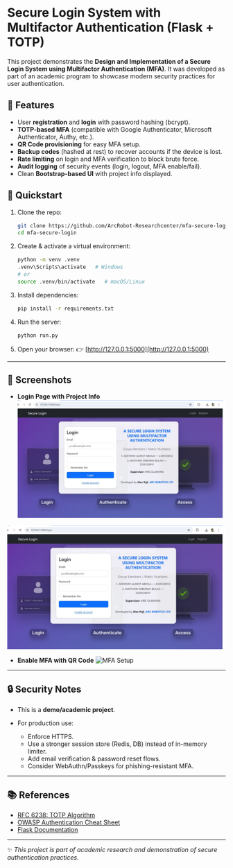 
# Secure Login System with Multifactor Authentication (Flask + TOTP)

This project demonstrates the **Design and Implementation of a Secure Login System using Multifactor Authentication (MFA)**.
It was developed as part of an academic program to showcase modern security practices for user authentication.


## 🔑 Features

* User **registration** and **login** with password hashing (bcrypt).
* **TOTP-based MFA** (compatible with Google Authenticator, Microsoft Authenticator, Authy, etc.).
* **QR Code provisioning** for easy MFA setup.
* **Backup codes** (hashed at rest) to recover accounts if the device is lost.
* **Rate limiting** on login and MFA verification to block brute force.
* **Audit logging** of security events (login, logout, MFA enable/fail).
* Clean **Bootstrap-based UI** with project info displayed.


## 🚀 Quickstart

1. Clone the repo:

   ```bash
   git clone https://github.com/ArcRobot-Researchcenter/mfa-secure-login.git
   cd mfa-secure-login
   ```

2. Create & activate a virtual environment:

   ```bash
   python -m venv .venv
   .venv\Scripts\activate   # Windows
   # or
   source .venv/bin/activate   # macOS/Linux
   ```

3. Install dependencies:

   ```bash
   pip install -r requirements.txt
   ```

4. Run the server:

   ```bash
   python run.py
   ```

5. Open your browser:
   👉 [http://127.0.0.1:5000](http://127.0.0.1:5000)

---

## 📸 Screenshots

* **Login Page with Project Info**
![Secure Login Screenshot](https://github.com/ArcRobot-Researchcenter/Secure-Login-System-with-Multifactor-Authentication/blob/main/screenshot/secure_login.jpg?raw=true)

![Secure Login Screenshot](https://raw.githubusercontent.com/ArcRobot-Researchcenter/Secure-Login-System-with-Multifactor-Authentication/main/screenshot/secure_login.jpg)



* **Enable MFA with QR Code**
  ![MFA Setup](docs/mfa-setup.png)

---

## 🔒 Security Notes

* This is a **demo/academic project**.
* For production use:

  * Enforce HTTPS.
  * Use a stronger session store (Redis, DB) instead of in-memory limiter.
  * Add email verification & password reset flows.
  * Consider WebAuthn/Passkeys for phishing-resistant MFA.

---

## 📚 References

* [RFC 6238: TOTP Algorithm](https://www.rfc-editor.org/rfc/rfc6238)
* [OWASP Authentication Cheat Sheet](https://cheatsheetseries.owasp.org/cheatsheets/Authentication_Cheat_Sheet.html)
* [Flask Documentation](https://flask.palletsprojects.com/)

---

✨ *This project is part of academic research and demonstration of secure authentication practices.*

